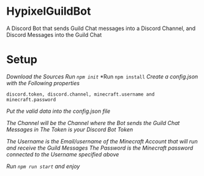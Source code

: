 # HypixelGuildBot
A Discord Bot that sends Guild Chat messages into a Discord Channel, and Discord Messages into the Guild Chat

# Setup

*Download the Sources*
*Run `npm init`*
*Run `npm install`
*Create a config.json with the Following properties*

``discord.token, discord.channel, minecraft.username and minecraft.password``

*Put the valid data into the config.json file*

*The Channel will be the Channel where the Bot sends the Guild Chat Messages in*
*The Token is your Discord Bot Token*

*The Username is the Email/username of the Minecraft Account that will run and receive the Guild Messages*
*The Password is the Minecraft password connected to the Username specified above*

*Run `npm run start` and enjoy*
